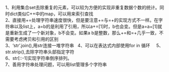 1、利用集合set去除重复的元素，可以较为方便的实现非重复数据个数的统计。同时dict类似C++中的map，可以用来索引查找     
2、直接用+=处理字符串速度很快，但是要注意+=与=+的实现方式不一样。在字符串以及list上，a=b的是利用了引用，所以a+=[1]时，b也会变。但是a=a+[1]就是重新生成了一个新对象，b不会变。如果a b是整数，那么+=和=+几乎一致，不需要考虑拷贝和引用的区别  
3、‘str’.join(),用str连接一堆字符串  
4、可以在表达式内部使用for in 循环    
5、str.strip(),去除字符串头部指定字符   
6、str[::-1]实现字符串倒序排列。   
7、善用字符串处理问题，可以用list管理多个字符串    


